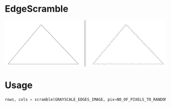 # EdgeScramble

![alt Result](https://github.com/pkorrapati/EdgeScramble/blob/main/Result_15px.png)

# Usage
```python
rows, cols = scramble(GRAYSCALE_EDGES_IMAGE, pix=NO_OF_PIXELS_TO_RANDOMIZE_BY)
```
